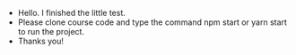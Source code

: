 - Hello. I finished the little test.
- Please clone course code and type the command npm start or yarn start to run the project.
- Thanks you!
